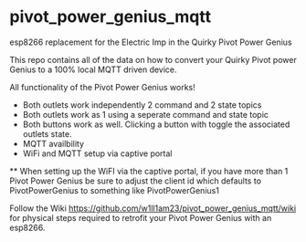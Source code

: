 # pivot_power_genius_mqtt
esp8266 replacement for the Electric Imp in the Quirky Pivot Power Genius

This repo contains all of the data on how to convert your Quirky Pivot power Genius to a 100% local MQTT driven device. 

All functionality of the Pivot Power Genius works!
- Both outlets work independently 2 command and 2 state topics
- Both outlets work as 1 using a seperate command and state topic
- Both buttons work as well. Clicking a button with toggle the associated outlets state.
- MQTT availbility
- WiFi and MQTT setup via captive portal

** When setting up the WiFI via the captive portal, if you have more than 1 Pivot Power Genius be sure to adjust the client id which defaults to PivotPowerGenius to something like PivotPowerGenius1

Follow the Wiki https://github.com/w1ll1am23/pivot_power_genius_mqtt/wiki for physical steps required to retrofit your Pivot Power Genius with an esp8266.
